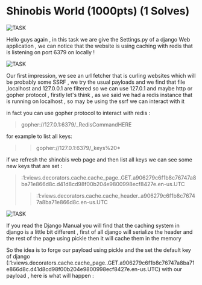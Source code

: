 # Shinobis World (1000pts) (1 Solves) #

![TASK](https://imgur.com/7X3dgtW.png)

Hello guys again , in this task we are give the Settings.py of a django Web application , we can notice that the website is using caching with redis that is listening on port 6379 on locally !

![TASK](https://imgur.com/60QSkz4.png)

Our first impression, we see an url fetcher that is curling websites which will be probably some SSRF , we try the usual payloads and we find that file ,localhost and 127.0.0.1 are filtered 
so we can use 127.0.1 and maybe http or gopher protocol , firstly let's think , as we said we had a redis instance that is running on localhost , so may be using the ssrf we can interact with it

in fact you can use gopher protocol to interact with redis :

> gopher://127.0.1:6379/_RedisCommandHERE

for example to list all keys:

>> gopher://127.0.1:6379/_keys%20*

if we refresh the shinobis web page and then list all keys we can see some new keys that are set :

> :1:views.decorators.cache.cache_page..GET.a906279c6f1b8c76747a8ba71e866d8c.d41d8cd98f00b204e9800998ecf8427e.en-us.UTC
>> :1:views.decorators.cache.cache_header..a906279c6f1b8c76747a8ba71e866d8c.en-us.UTC 

![TASK](https://imgur.com/bOKKP3k.png)

If you read the Django Manual you will find that the caching system in django is a little bit different , first of all django will serialize the header and the rest of the page using pickle then it will cache them in the memory

So the idea is to forge our payload using pickle and the set the default key of django (:1:views.decorators.cache.cache_page..GET.a906279c6f1b8c76747a8ba71e866d8c.d41d8cd98f00b204e9800998ecf8427e.en-us.UTC) with our payload , here is what will happen :


